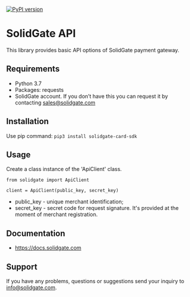 [![PyPI version](https://badge.fury.io/py/solidgate-sdk.svg)](https://badge.fury.io/py/solidgate-sdk)

# SolidGate API
This library provides basic API options of SolidGate payment gateway.

## Requirements

- Python 3.7
- Packages: requests
- SolidGate account. If you don’t have this you can request it by contacting sales@solidgate.com

## Installation

Use pip command: ```pip3 install solidgate-card-sdk```

## Usage

Create a class instance of the 'ApiClient' class.
```
from solidgate import ApiClient

client = ApiClient(public_key, secret_key)
```
- public_key - unique merchant identification;
- secret_key - secret code for request signature. It's provided at the moment of merchant registration.

## Documentation
* https://docs.solidgate.com

## Support
If you have any problems, questions or suggestions send your inquiry to info@solidgate.com.
